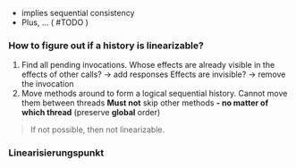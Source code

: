 - implies sequential consistency
- Plus, ... ( #TODO )
### How to figure out if a history is linearizable?
1. Find all pending invocations.
		Whose effects are already visible in the effects of other calls? $\rightarrow$ add responses
		Effects are invisible?  $\rightarrow$ remove the invocation
2. Move methods around to form a logical sequential history.
		Cannot move them between threads
		**Must not** skip other methods **- no matter of which thread** (preserve **global** order)
>If not possible, then not linearizable.

### Linearisierungspunkt
